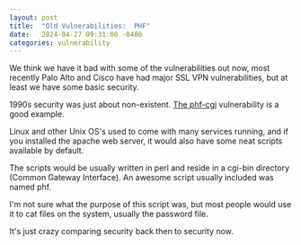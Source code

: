 ```yaml
---
layout: post
title:  "Old Vulnerabilities:  PHF"
date:   2024-04-27 09:31:00 -0400
categories: vulnerability
---
```


We think we have it bad with some of the vulnerabilities out now, most recently Palo Alto and Cisco have had major SSL VPN vulnerabilities, but at least we have some basic security.

1990s security was just about non-existent.  [The phf-cgi](https://insecure.org/sploits/phf-cgi.html) vulnerability is a good example.

Linux and other Unix OS's used to come with many services running, and if you installed the apache web server, it would also have some neat scripts available by default.

The scripts would be usually written in perl and reside in a cgi-bin directory (Common Gateway Interface).  An awesome script usually included was named phf.

I'm not sure what the purpose of this script was, but most people would use it to cat files on the system, usually the password file.

It's just crazy comparing security back then to security now.